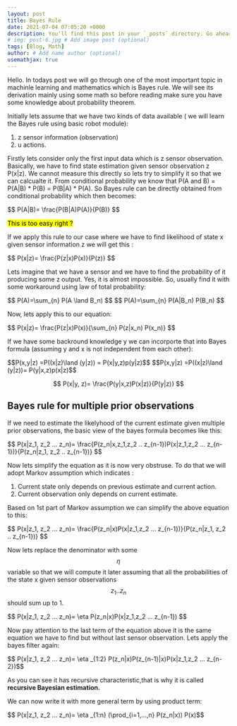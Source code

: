 ```yaml
---
layout: post
title: Bayes Rule
date: 2021-07-04 07:05:20 +0000
description: You’ll find this post in your `_posts` directory. Go ahead and edit it and re-build the site to see your changes. # Add post description (optional)
# img: post-6.jpg # Add image post (optional)
tags: [Blog, Math]
author: # Add name author (optional)
usemathjax: true
---
```


<p>
Hello. In todays post we will go through one of the most important topic in machinle learning and mathematics which is Bayes 
rule. We will see its derivation mainly using some math so before reading make sure you have some knowledge about probability 
theorem. 
</p>

Initially lets assume that we have two kinds of data available ( we will learn the Bayes rule using  basic robot module):
1. z sensor information (observation)
2. u actions.
<p>
Firstly lets consider only the first input data which is z sensor observation. Basically, we have to find state estimation 
given sensor observation z P(x|z). We cannot measure this directly so lets try to simplify it so that we can calcualte it. 
From conditional probability we know that P(A and B) = P(A|B) * P(B) = P(B|A) * P(A). So Bayes rule can be directly obtained 
from conditional probability which then becomes:
</p>
<p>
$$ P(A|B)= \frac{P(B|A)P(A)}{P(B)} $$
</p>

<mark>
This is too easy right  ?
</mark>

<p>
If we apply this rule to our case where we have to find likelihood of state x given sensor information z 
we will get this : 
</p>
<p>
$$ P(x|z)= \frac{P(z|x)P(x)}{P(z)} $$
</p>

Lets imagine that we have a sensor and we have to find the probability of it producing some z output. 
Yes, it is almost impossible. So, usually find it with some workaround using law of total probability:

<p>
  $$ P(A)=\sum_{n} P(A \land B_n) $$
  $$ P(A)=\sum_{n} P(A|B_n) P(B_n) $$
</p>

Now, lets apply this to our equation:
<p>
  $$ P(x|z)= \frac{P(z|x)P(x)}{\sum_{n} P(z|x_n) P(x_n)} $$
</p>


If we have some backround knowledge y we can incorporte that into Bayes formula (assuming y and x is not independent from each other):
<p>
  $$P(x,y|z) =P((x|z)\land (y|z)) = P(x|y,z)p(y|z)$$
  $$P(x,y|z) =P((x|z)\land (y|z))= P(y|x,z)p(x|z)$$

  $$ P(x|y, z)= \frac{P(y|x,z)P(x|z)}{P(y|z)} $$
</p>


<h2> Bayes rule for multiple prior observations </h2>
If we need to estimate the likelyhood of the current estimate given multiple prior observations, 
the basic view of the bayes formula becomes like this:
<p>
$$ P(x|z_1, z_2 ... z_n)= \frac{P(z_n|x,z_1,z_2 .. z_{n-1})P(x|z_1,z_2 ... z_{n-1})}{P(z_n|z_1, z_2 .. z_{n-1})} $$
</p>

Now lets simplify the equation as it is now very obstruse. To do that we will adopt Markov assumption which indicates : 
1. Current state only depends on previous estimate and current action.
2. Current observation only depends on current estimate.

Based on 1st part of Markov assumption we can simplify the above equation to this:
<p>
$$ P(x|z_1, z_2 ... z_n)= \frac{P(z_n|x)P(x|z_1,z_2 ... z_{n-1})}{P(z_n|z_1, z_2 .. z_{n-1})} $$
</p>

Now lets replace the denominator with some $$\eta$$ variable so that we will compute it later assuming that all the
probabilities of the state x given sensor observations $$z_1 .. z_n$$ should sum up to 1.

<p>
  $$ P(x|z_1, z_2 ... z_n)= \eta P(z_n|x)P(x|z_1,z_2 ... z_{n-1}) $$
</p>

Now pay attention to the last term of the equation above it is the same equation we have to find but without last sensor observation. Lets apply the bayes filter again:


<p>
  $$ P(x|z_1, z_2 ... z_n)= \eta _{1:2}  P(z_n|x)P(z_{n-1}|x)P(x|z_1,z_2 ... z_{n-2})$$
</p>


As you can see it has recursive characteristic,that is why it is called <b> recursive Bayesian estimation. </b>

We can now write it with more general term by using product term:

<p>
  $$ P(x|z_1, z_2 ... z_n)= \eta _{1:n} (\prod_{i=1,...,n} P(z_n|x)) P(x)$$
</p>